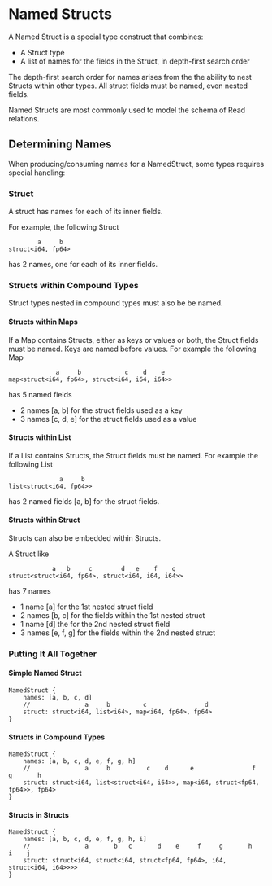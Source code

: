 # Named Structs

A Named Struct is a special type construct that combines:
* A Struct type
* A list of names for the fields in the Struct, in depth-first search order

The depth-first search order for names arises from the the ability to nest Structs within other types. All struct fields must be named, even nested fields.

Named Structs are most commonly used to model the schema of Read relations.

## Determining Names
When producing/consuming names for a NamedStruct, some types requires special handling:

### Struct
A struct has names for each of its inner fields.

For example, the following Struct
```
        a     b
struct<i64, fp64>

```
has 2 names, one for each of its inner fields.

### Structs within Compound Types
Struct types nested in compound types must also be be named.

#### Structs within Maps
If a Map contains Structs, either as keys or values or both, the Struct fields must be named. Keys are named before values. For example the following Map
```
             a     b            c    d    e
map<struct<i64, fp64>, struct<i64, i64, i64>>
```
has 5 named fields
* 2 names [a, b] for the struct fields used as a key
* 3 names [c, d, e] for the struct fields used as a value

#### Structs within List
If a List contains Structs, the Struct fields must be named. For example the following List
```
              a     b
list<struct<i64, fp64>>
```
has 2 named fields [a, b] for the struct fields.

#### Structs within Struct
Structs can also be embedded within Structs.

A Struct like
```
            a   b     c        d   e    f    g
struct<struct<i64, fp64>, struct<i64, i64, i64>>
```
has 7 names
* 1 name [a] for the 1st nested struct field
* 2 names [b, c] for the fields within the 1st nested struct
* 1 name [d] the for the 2nd nested struct field
* 3 names [e, f, g] for the fields within the 2nd nested struct

### Putting It All Together

#### Simple Named Struct
```
NamedStruct {
    names: [a, b, c, d]
    //               a     b         c                d
    struct: struct<i64, list<i64>, map<i64, fp64>, fp64>
}
```

#### Structs in Compound Types
```
NamedStruct {
    names: [a, b, c, d, e, f, g, h]
    //               a     b          c    d      e                f     g       h
    struct: struct<i64, list<struct<i64, i64>>, map<i64, struct<fp64, fp64>>, fp64>
}
```

#### Structs in Structs
```
NamedStruct {
    names: [a, b, c, d, e, f, g, h, i]
    //               a       b   c       d    e     f     g       h   i    j
    struct: struct<i64, struct<i64, struct<fp64, fp64>, i64, struct<i64, i64>>>>
}
```

